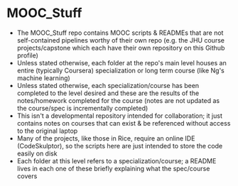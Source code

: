 # MOOC_Stuff

- The MOOC_Stuff repo contains MOOC scripts & READMEs that are not self-contained pipelines worthy of their own repo (e.g. the JHU course projects/capstone which each have their own repository on this Github profile)
- Unless stated otherwise, each folder at the repo's main level houses an entire (typically Coursera) specialization or long term course (like Ng's machine learning)
- Unless stated otherwise, each specialization/course has been completed to the level desired and these are the results of the notes/homework completed for the course (notes are not updated as the course/spec is incrementally completed)
- This isn't a developmental repository intended for collaboration; it just contains notes on courses that can exist & be referenced without access to the original laptop
- Many of the projects, like those in Rice, require an online IDE (CodeSkulptor), so the scripts here are just intended to store the code easily on disk
- Each folder at this level refers to a specialization/course; a README lives in each one of these briefly explaining what the spec/course covers